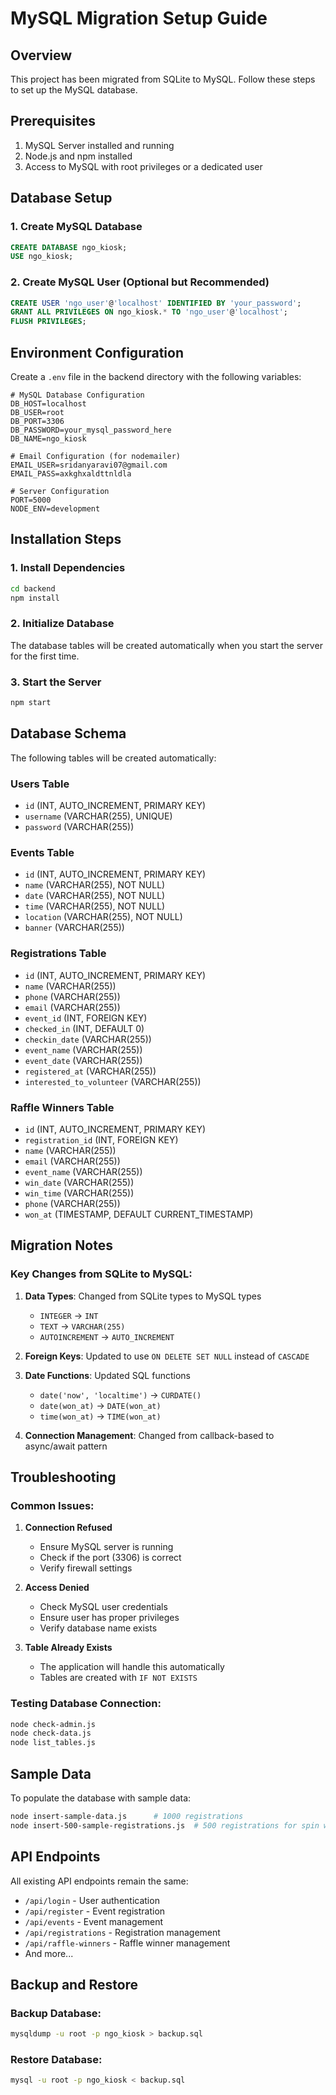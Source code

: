 # MySQL Migration Setup Guide

## Overview
This project has been migrated from SQLite to MySQL. Follow these steps to set up the MySQL database.

## Prerequisites
1. MySQL Server installed and running
2. Node.js and npm installed
3. Access to MySQL with root privileges or a dedicated user

## Database Setup

### 1. Create MySQL Database
```sql
CREATE DATABASE ngo_kiosk;
USE ngo_kiosk;
```

### 2. Create MySQL User (Optional but Recommended)
```sql
CREATE USER 'ngo_user'@'localhost' IDENTIFIED BY 'your_password';
GRANT ALL PRIVILEGES ON ngo_kiosk.* TO 'ngo_user'@'localhost';
FLUSH PRIVILEGES;
```

## Environment Configuration

Create a `.env` file in the backend directory with the following variables:

```env
# MySQL Database Configuration
DB_HOST=localhost
DB_USER=root
DB_PORT=3306
DB_PASSWORD=your_mysql_password_here
DB_NAME=ngo_kiosk

# Email Configuration (for nodemailer)
EMAIL_USER=sridanyaravi07@gmail.com
EMAIL_PASS=axkghxaldttnldla

# Server Configuration
PORT=5000
NODE_ENV=development
```

## Installation Steps

### 1. Install Dependencies
```bash
cd backend
npm install
```

### 2. Initialize Database
The database tables will be created automatically when you start the server for the first time.

### 3. Start the Server
```bash
npm start
```

## Database Schema

The following tables will be created automatically:

### Users Table
- `id` (INT, AUTO_INCREMENT, PRIMARY KEY)
- `username` (VARCHAR(255), UNIQUE)
- `password` (VARCHAR(255))

### Events Table
- `id` (INT, AUTO_INCREMENT, PRIMARY KEY)
- `name` (VARCHAR(255), NOT NULL)
- `date` (VARCHAR(255), NOT NULL)
- `time` (VARCHAR(255), NOT NULL)
- `location` (VARCHAR(255), NOT NULL)
- `banner` (VARCHAR(255))

### Registrations Table
- `id` (INT, AUTO_INCREMENT, PRIMARY KEY)
- `name` (VARCHAR(255))
- `phone` (VARCHAR(255))
- `email` (VARCHAR(255))
- `event_id` (INT, FOREIGN KEY)
- `checked_in` (INT, DEFAULT 0)
- `checkin_date` (VARCHAR(255))
- `event_name` (VARCHAR(255))
- `event_date` (VARCHAR(255))
- `registered_at` (VARCHAR(255))
- `interested_to_volunteer` (VARCHAR(255))

### Raffle Winners Table
- `id` (INT, AUTO_INCREMENT, PRIMARY KEY)
- `registration_id` (INT, FOREIGN KEY)
- `name` (VARCHAR(255))
- `email` (VARCHAR(255))
- `event_name` (VARCHAR(255))
- `win_date` (VARCHAR(255))
- `win_time` (VARCHAR(255))
- `phone` (VARCHAR(255))
- `won_at` (TIMESTAMP, DEFAULT CURRENT_TIMESTAMP)

## Migration Notes

### Key Changes from SQLite to MySQL:
1. **Data Types**: Changed from SQLite types to MySQL types
   - `INTEGER` → `INT`
   - `TEXT` → `VARCHAR(255)`
   - `AUTOINCREMENT` → `AUTO_INCREMENT`

2. **Foreign Keys**: Updated to use `ON DELETE SET NULL` instead of `CASCADE`

3. **Date Functions**: Updated SQL functions
   - `date('now', 'localtime')` → `CURDATE()`
   - `date(won_at)` → `DATE(won_at)`
   - `time(won_at)` → `TIME(won_at)`

4. **Connection Management**: Changed from callback-based to async/await pattern

## Troubleshooting

### Common Issues:

1. **Connection Refused**
   - Ensure MySQL server is running
   - Check if the port (3306) is correct
   - Verify firewall settings

2. **Access Denied**
   - Check MySQL user credentials
   - Ensure user has proper privileges
   - Verify database name exists

3. **Table Already Exists**
   - The application will handle this automatically
   - Tables are created with `IF NOT EXISTS`

### Testing Database Connection:
```bash
node check-admin.js
node check-data.js
node list_tables.js
```

## Sample Data

To populate the database with sample data:
```bash
node insert-sample-data.js      # 1000 registrations
node insert-500-sample-registrations.js  # 500 registrations for spin wheel
```

## API Endpoints

All existing API endpoints remain the same:
- `/api/login` - User authentication
- `/api/register` - Event registration
- `/api/events` - Event management
- `/api/registrations` - Registration management
- `/api/raffle-winners` - Raffle winner management
- And more...

## Backup and Restore

### Backup Database:
```bash
mysqldump -u root -p ngo_kiosk > backup.sql
```

### Restore Database:
```bash
mysql -u root -p ngo_kiosk < backup.sql
``` 